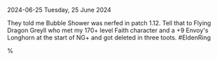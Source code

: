 2024-06-25 Tuesday, 25 June 2024

They told me Bubble Shower was nerfed in patch 1.12. Tell that to Flying Dragon Greyll who met my 170+ level Faith character and a +9 Envoy's Longhorn at the start of NG+ and got deleted in three toots. \#EldenRing

%
